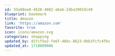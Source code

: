 ```yaml
---
id: 33a90ee8-4620-4082-a6ab-2dba39019c49
blueprint: bookmark
title: Amazon
link: 'https://amazon.com'
favorite: true
icon: icons/amazon.svg
categories: shopping
updated_by: d1fcf5e2-fe6f-46bc-8623-0bb3fcfc4fbc
updated_at: 1718089006
---
```

